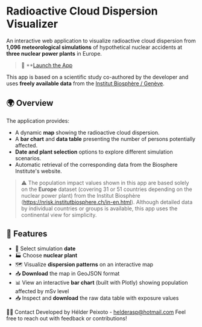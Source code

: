 # Radioactive Cloud Dispersion Visualizer

An interactive web application to visualize radioactive cloud dispersion from **1,096 meteorological simulations** of hypothetical nuclear accidents at **three nuclear power plants** in Europe.

> 🔗 **[Launch the App](https://radioactivity-app.streamlit.app)

This app is based on a scientific study co-authored by the developer and uses **freely available data** from the [Institut Biosphère / Genève](https://nrisk.institutbiosphere.ch/).

## 🌍 Overview

The application provides:
- A dynamic **map** showing the radioactive cloud dispersion.
- A **bar chart** and **data table** presenting the number of persons potentially affected.
- **Date and plant selection** options to explore different simulation scenarios.
- Automatic retrieval of the corresponding data from the Biosphere Institute's website.

> ⚠️ The population impact values shown in this app are based solely on the **Europe** dataset (covering 31 or 51 countries depending on the nuclear power plant) from the Institut Biosphère (https://nrisk.institutbiosphere.ch/in-en.html). Although detailed data by individual countries or groups is available, this app uses the continental view for simplicity.

## 🚀 Features

- 📅 Select simulation **date**
- 🏭 Choose **nuclear plant**
- 🗺️ Visualize **dispersion patterns** on an interactive map
- 📥 **Download** the map in GeoJSON format
- 📊 View an interactive **bar chart** (built with Plotly) showing population affected by mSv level
- 📥 Inspect and **download** the raw data table with exposure values


🙋‍♂️ Contact
Developed by Hélder Peixoto - helderasp@hotmail.com
Feel free to reach out with feedback or contributions!

